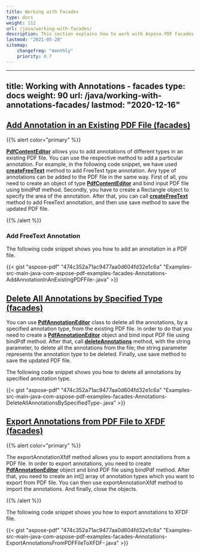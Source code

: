 ```yaml
---
title: Working with Facades
type: docs
weight: 112
url: /java/working-with-facades/
description: This section explains how to work with Aspose.PDF Facades - a toolset for popular operations with PDF.
lastmod: "2021-05-28"
sitemap:
    changefreq: "monthly"
    priority: 0.7
---
```


---
title: Working with Annotations - facades
type: docs
weight: 90
url: /java/working-with-annotations-facades/
lastmod: "2020-12-16"
---

## <ins>**Add Annotation in an Existing PDF File (facades)**
{{% alert color="primary" %}}

[**PdfContentEditor**](https://apireference.aspose.com/java/pdf/com.aspose.pdf.facades/PdfContentEditor) allows you to add annotations of different types in an existing PDF file. You can use the respective method to add a particular annotation. For example, in the following code snippet, we have used [**createFreeText**](https://apireference.aspose.com/java/pdf/com.aspose.pdf.facades/PdfContentEditor#createFreeText-java.awt.Rectangle-java.lang.String-int-) method to add FreeText type annotation. Any type of annotations can be added to the PDF file in the same way. First of all, you need to create an object of type [**PdfContentEditor**](https://apireference.aspose.com/java/pdf/com.aspose.pdf.facades/PdfContentEditor) and bind input PDF file using bindPdf method. Secondly, you have to create a Rectangle object to specify the area of the annotation. After that, you can call [**createFreeText**](https://apireference.aspose.com/java/pdf/com.aspose.pdf.facades/PdfContentEditor#createFreeText-java.awt.Rectangle-java.lang.String-int-) method to add FreeText annotation, and then use save method to save the updated PDF file.

{{% /alert %}}
### **Add FreeText Annotation**
The following code snippet shows you how to add an annotation in a PDF file.



{{< gist "aspose-pdf" "474c352a71ac9477aa0d604fd32e1c6a" "Examples-src-main-java-com-aspose-pdf-examples-facades-Annotations-AddAnnotationInAnExistingPDFFile-.java" >}}
## <ins>**Delete All Annotations by Specified Type (facades)**
You can use [**PdfAnnotationEditor**](https://apireference.aspose.com/java/pdf/com.aspose.pdf.facades/PdfAnnotationEditor) class to delete all the annotations, by a specified annotation type, from the existing PDF file. In order to do that you need to create a [**PdfAnnotationEditor**](https://apireference.aspose.com/java/pdf/com.aspose.pdf.facades/PdfAnnotationEditor) object and bind input PDF file using bindPdf method. After that, call [**deleteAnnotations**](https://apireference.aspose.com/java/pdf/com.aspose.pdf.facades/PdfAnnotationEditor#deleteAnnotation-java.lang.String-) method, with the string parameter, to delete all the annotations from the file; the string parameter represents the annotation type to be deleted. Finally, use save method to save the updated PDF file.

The following code snippet shows you how to delete all annotations by specified annotation type.



{{< gist "aspose-pdf" "474c352a71ac9477aa0d604fd32e1c6a" "Examples-src-main-java-com-aspose-pdf-examples-facades-Annotations-DeleteAllAnnotationsBySpecifiedType-.java" >}}
## <ins>**Export Annotations from PDF File to XFDF (facades)**
{{% alert color="primary" %}}

The exportAnnotationXfdf method allows you to export annotations from a PDF file. In order to export annotations, you need to create [**PdfAnnotationEditor**](https://apireference.aspose.com/java/pdf/com.aspose.pdf.facades/PdfAnnotationEditor) object and bind PDF file using bindPdf method. After that, you need to create an int[] array of annotation types which you want to export from PDF file. You can then use exportAnnotationXfdf method to import the annotations. And finally, close the objects.

{{% /alert %}}

The following code snippet shows you how to export annotations to XFDF file.



{{< gist "aspose-pdf" "474c352a71ac9477aa0d604fd32e1c6a" "Examples-src-main-java-com-aspose-pdf-examples-facades-Annotations-ExportAnnotationsFromPDFFileToXFDF-.java" >}}
